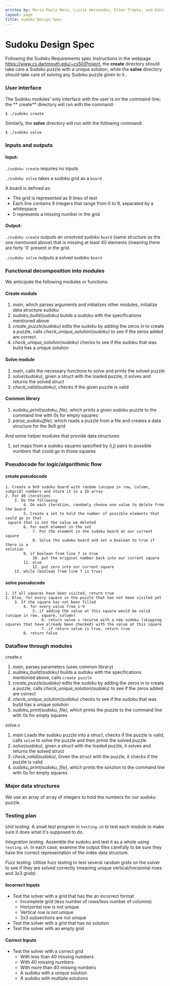 ```yaml
---
written by: Maria Paula Mora, Lizzie Hernandez, Ethan Trepka, and Kshitij Jain
layout: page
title: Sudoku Design Spec
---
```


# Sudoku Design Spec
Following the Sudoku Requirements spec Instructions in the webpage https://www.cs.dartmouth.edu/~cs50/Project, the **create** directory should take care a Sudoku puzzle with a unique solution, while the **solve** directory should take care of solving any Sudoku puzzle given to it..

### User interface

The Sudoku modules’ only interface with the user is on the command-line; the ** create** directory will run with the command:
```
$ ./sudoku create
```
Similarly, the **solve** directory will run with the following command:
```
$ ./sudoku solve
```

### Inputs and outputs

#### Input:   

`./sudoku create` requires no inputs

`./sudoku solve` takes a sudoku grid as a `board`

A board is defined as:
* The grid is represented as 9 lines of text
* Each line contains 9 integers that range from 0 to 9, separated by a whitespace
* 0 represents a missing number in the grid

#### Output: 

`./sudoku create` outputs an unsolved sudoku `board` (same structure as the one mentioned above) that is missing at least 40 elements (meaning there are forty ‘0’ present in the grid.

`./sudoku solve` outputs a solved sudoku `board` 

### Functional decomposition into modules

We anticipate the following modules or functions:

#### Create module
 1. *main*, which parses arguments and initializes other modules, initialize data structure sudoku
 3. *sudoku_build(sudoku)* builds a sudoku with the specifications mentioned above
 4. *create_puzzle(sudoku)* edits the sudoku by adding the zeros in to create a puzzle, calls *check_unique_solution(sudoku)* to see if the zeros added are correct
 5. *check_unique_solution(sudoku)* checks to see if the sudoku that was build has a unique solution

#### Solve module
 1. *main*, calls the necessary functions to solve and prints the solved puzzle
 2. *solve(sudoku)*, given a struct with the loaded puzzle, it solves and returns the solved struct
 3. *check_valid(sudoku)*, checks if the given puzzle is valid

#### Common library
 1. *sudoku_print(sudoku, file)*, which prints a given sudoku puzzle to the command line with 0s for empty squares
 2. *parse_sudoku(file)*, which reads a puzzle from a file and creates a data structure for the 9x9 grid

And some helper modules that provide data structures:
 1. *set* maps from a sudoku squares specified by (i,j) pairs to possible numbers that could go in those squares

### Pseudocode for logic/algorithmic flow
#### create pseudocode
```
1. Create a 9x9 sudoku board with random (unique in row, column, subgrid) numbers and store it in a 2D array
2. For 40 iterations
	3. Do the following
		4. On each iteration, randomly choose one value to delete from the board 
		5. Create a set to hold the number of possible elements that could go in that
 square that is not the value we deleted
		6. For each element in the set 
			7. Put the element in the sudoku board at our current square
			8. Solve the sudoku board and set a boolean to true if there is a 
solution
		9. if boolean from line 7 is true 
			10. put the original number back into our current square
		11. else
			12. put zero into our current square 
	13. while (boolean from line 7 is true)
```

#### solve pseudocode 
```
1. If all squares have been visited, return true
2. Else, for every square in the puzzle that has not been visited yet
	3. If the square has not been filled
		4. for every value from 1-9
			5. if adding the value at this square would be valid (unique in row, square, column)
				6. return value = recurse with a new sudoku (skipping squares that have already been checked) with the value at this square
				7. if return value is true, return true
		8. return false
```


### Dataflow through modules
create.c
 1. *main*, parses parameters (uses common library) 
 3. *sudoku_build(sudoku)* builds a sudoku with the specifications mentioned above, calls `create puzzle`
 4. *create_puzzle(sudoku)* edits the sudoku by adding the zeros in to create a puzzle, calls *check_unique_solution(sudoku)* to see if the zeros added are correct
 5. *check_unique_solution(sudoku)* checks to see if the sudoku that was build has a unique solution
 6. *sudoku_print(sudoku, file)*, which prints the puzzle to the command line with 0s for empty squares

solve.c
1. *main* Loads the sudoku puzzle into a struct, checks if the puzzle is valid, calls ```solve``` to solve the puzzle and then prints the solved puzzle
2. *solve(sudoku)*, given a struct with the loaded puzzle, it solves and returns the solved struct
3. *check_valid(sudoku)*, Given the struct with the puzzle, it checks if the puzzle is valid
4. *sudoku_print(sudoku, file)*, which prints the solution to the command line with 0s for empty squares

### Major data structures

We use an array of array of integers to hold the numbers for our sudoku puzzle.

### Testing plan

*Unit testing*.  A small test program in `testing.sh` to test each module to make sure it does what it's supposed to do.

*Integration testing*.  Assemble the sudoku and test it as a whole using `testing.sh`.
In each case, examine the output files carefully to be sure they have the correct representation of the index data structure. 

*Fuzz testing*. Utilize fuzz testing to test several random grids on the solver to see if they are solved correctly (meaning unique vertical/horizontal rows and 3x3 grids)

#### Incorrect Inputs
- Test the solver with a grid that has the an incorrect format
	- Incomplete grid (less number of rows/less number of columns)
	- Horizontal row is not unique
	- Vertical row is not unique
	- 3x3 subsections are not unique
- Test the solver with a grid that has no solution
- Test the solver with an empty grid

#### Correct Inputs
- Test the solver with a correct grid
	- With less than 40 missing numbers 
	- With 40 missing numbers 
	- With more than 40 missing numbers 
	- A sudoku with a unique solution
	- A sudoku with multiple solutions

